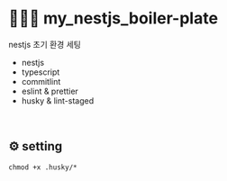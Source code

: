 # 🧑🏻‍💻 my_nestjs_boiler-plate

nestjs 초기 환경 세팅

- nestjs
- typescript
- commitlint
- eslint & prettier
- husky & lint-staged

<br />

## ⚙️ setting

```
chmod +x .husky/*
```
